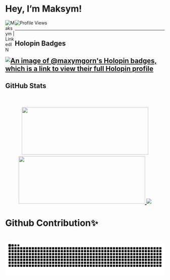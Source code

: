 <h1> Hey, I’m Maksym!</h1>

<a href="https://www.linkedin.com/in/maxym-gornytskiy/">
  <img align="left" alt="Maksym | LinkedIN" width="30" src="https://www.svgrepo.com/show/448234/linkedin.svg" />
</a>

![Profile Views](https://komarev.com/ghpvc/?username=MaxymGorn&color=lightgrey)

<hr>
<h2>Holopin Badges<h2>
  
[![An image of @maxymgorn's Holopin badges, which is a link to view their full Holopin profile](https://holopin.me/maxymgorn)](https://holopin.io/@maxymgorn)

<h2>GitHub Stats<h2>
<p align="center">
<br>
  <a href="https://github-readme-stats.vercel.app/api?username=MaxymGorn&count_private=true&hide=stars&theme=tokyonight">
    <img height="150" width="400" src="https://github-readme-stats.vercel.app/api?username=MaxymGorn&count_private=true&hide=stars&theme=tokyonight" />
  </a>
  <a href="https://github-readme-streak-stats.herokuapp.com/?user=MaxymGorn&theme=tokyonight">
    <img height="150" width="400" src="https://github-readme-streak-stats.herokuapp.com/?user=MaxymGorn&theme=tokyonight" />
  </a>
  <a href="https://github-readme-stats-sigma-five.vercel.app/api/top-langs/?username=MaxymGorn&theme=dark&layout=compact">
    <img width="400" src="https://github-readme-stats.vercel.app/api/top-langs/?username=MaxymGorn&layout=compact&count_private=true&langs_count=6&theme=radical" /> 
  </a>
</p>
<h1>Github Contribution✨<h1>
  
![snake gif](https://github.com/MaxymGorn/MaxymGorn/blob/output/github-contribution-grid-snake.svg)
